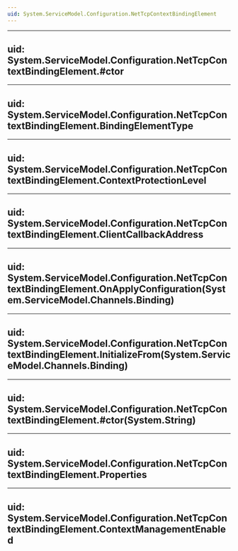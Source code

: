 ```yaml
---
uid: System.ServiceModel.Configuration.NetTcpContextBindingElement
---
```


---
uid: System.ServiceModel.Configuration.NetTcpContextBindingElement.#ctor
---

---
uid: System.ServiceModel.Configuration.NetTcpContextBindingElement.BindingElementType
---

---
uid: System.ServiceModel.Configuration.NetTcpContextBindingElement.ContextProtectionLevel
---

---
uid: System.ServiceModel.Configuration.NetTcpContextBindingElement.ClientCallbackAddress
---

---
uid: System.ServiceModel.Configuration.NetTcpContextBindingElement.OnApplyConfiguration(System.ServiceModel.Channels.Binding)
---

---
uid: System.ServiceModel.Configuration.NetTcpContextBindingElement.InitializeFrom(System.ServiceModel.Channels.Binding)
---

---
uid: System.ServiceModel.Configuration.NetTcpContextBindingElement.#ctor(System.String)
---

---
uid: System.ServiceModel.Configuration.NetTcpContextBindingElement.Properties
---

---
uid: System.ServiceModel.Configuration.NetTcpContextBindingElement.ContextManagementEnabled
---
